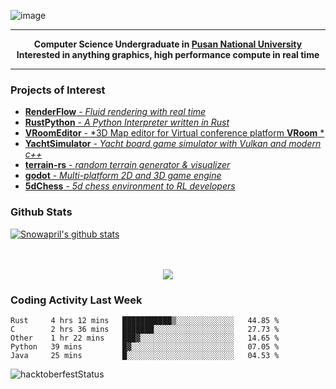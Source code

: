 ![image](https://user-images.githubusercontent.com/24654975/122706556-2ce28400-d293-11eb-86ee-22b9ba640f2b.png)


---

<p align="center">
  <strong>
    Computer Science Undergraduate in <a href="https://pusan.ac.kr/">Pusan National University</a>
    <br>
    Interested in anything graphics, high performance compute in real time
  </strong>
</p>

---

### Projects of Interest

* [**RenderFlow** - *Fluid rendering with real time*](https://github.com/CubbyFlow/RenderFlow)
* [**RustPython** - *A Python Interpreter written in Rust*](https://github.com/RustPython/RustPython)
* [**VRoomEditor** - *3D Map editor for Virtual conference platform **VRoom** *](https://github.com/snowapril/VRoomEditor)
* [**YachtSimulator** - *Yacht board game simulator with Vulkan and modern c++*](https://github.com/Snowapril/YachtSimulator)
* [**terrain-rs** - *random terrain generator & visualizer*](https://github.com/snowapril/terrain-rs)
* [**godot** - *Multi-platform 2D and 3D game engine*](https://github.com/godotengine/godot)
* [**5dChess** - *5d chess environment to RL developers*](https://github.com/snowapril/5dChess)

### Github Stats
 
[![Snowapril's github stats](https://github-readme-stats.vercel.app/api?username=Snowapril&hide_title=true&hide_border=true&show_icons=true&include_all_commits=true&count_private=true)](https://github.com/Snowapril)

<p align="center">
    <br><br>
    <a href="https://snowapril.github.io"><img src="https://img.shields.io/badge/website-snowapril.github.io-red?style=for-the-badge"></a>
</p>

### Coding Activity Last Week

<!--START_SECTION:waka-->
```text
Rust     4 hrs 12 mins   ███████████▒░░░░░░░░░░░░░   44.85 % 
C        2 hrs 36 mins   ███████░░░░░░░░░░░░░░░░░░   27.73 % 
Other    1 hr 22 mins    ███▓░░░░░░░░░░░░░░░░░░░░░   14.65 % 
Python   39 mins         █▓░░░░░░░░░░░░░░░░░░░░░░░   07.05 % 
Java     25 mins         █░░░░░░░░░░░░░░░░░░░░░░░░   04.53 % 
```
<!--END_SECTION:waka-->
![hacktoberfestStatus](http://badge.hacktoberfestkorea.com/?githubUserName=snowapril)
